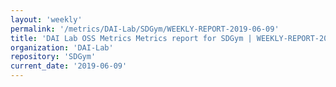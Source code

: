 ```yaml
---
layout: 'weekly'
permalink: '/metrics/DAI-Lab/SDGym/WEEKLY-REPORT-2019-06-09'
title: 'DAI Lab OSS Metrics Metrics report for SDGym | WEEKLY-REPORT-2019-06-09'
organization: 'DAI-Lab'
repository: 'SDGym'
current_date: '2019-06-09'
---
```

